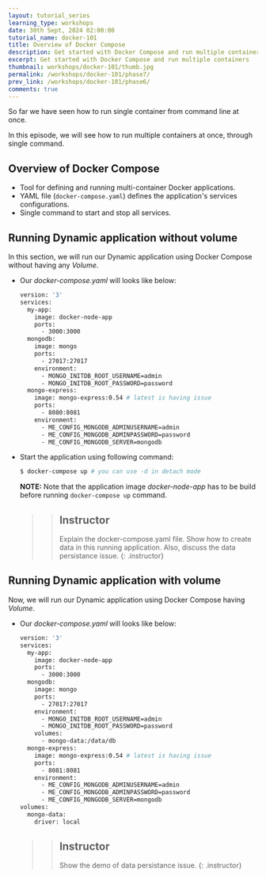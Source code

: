 ```yaml
---
layout: tutorial_series
learning_type: workshops
date: 30th Sept, 2024 02:00:00
tutorial_name: docker-101
title: Overview of Docker Compose
description: Get started with Docker Compose and run multiple containers
excerpt: Get started with Docker Compose and run multiple containers
thumbnail: workshops/docker-101/thumb.jpg
permalink: /workshops/docker-101/phase7/
prev_link: /workshops/docker-101/phase6/
comments: true
---
```


So far we have seen how to run single container from command line at once.

In this episode, we will see how to run multiple containers at once, through single command.

## Overview of Docker Compose

- Tool for defining and running multi-container Docker applications.
- YAML file (`docker-compose.yaml`) defines the application's services configurations.
- Single command to start and stop all services.

## Running Dynamic application without volume

In this section, we will run our Dynamic application using Docker Compose without having any _Volume_.

- Our _docker-compose.yaml_ will looks like below:

  ~~~bash
  version: '3'
  services:
    my-app:
      image: docker-node-app
      ports:
        - 3000:3000
    mongodb:
      image: mongo
      ports:
        - 27017:27017
      environment:
        - MONGO_INITDB_ROOT_USERNAME=admin
        - MONGO_INITDB_ROOT_PASSWORD=password
    mongo-express:
      image: mongo-express:0.54 # latest is having issue
      ports:
        - 8080:8081
      environment:
        - ME_CONFIG_MONGODB_ADMINUSERNAME=admin
        - ME_CONFIG_MONGODB_ADMINPASSWORD=password
        - ME_CONFIG_MONGODB_SERVER=mongodb
  ~~~

- Start the application using following command:

  ~~~bash
  $ docker-compose up # you can use -d in detach mode
  ~~~

  __NOTE:__ Note that the application image _docker-node-app_ has to be build before running `docker-compose up` command.

  >> ## Instructor
  >>
  >> Explain the docker-compose.yaml file. Show how to create data in this running application.
  >> Also, discuss the data persistance issue.
  {: .instructor}

## Running Dynamic application with volume

Now, we will run our Dynamic application using Docker Compose having _Volume_.

- Our _docker-compose.yaml_ will looks like below:

  ~~~bash
  version: '3'
  services:
    my-app:
      image: docker-node-app
      ports:
        - 3000:3000
    mongodb:
      image: mongo
      ports:
        - 27017:27017
      environment:
        - MONGO_INITDB_ROOT_USERNAME=admin
        - MONGO_INITDB_ROOT_PASSWORD=password
      volumes:
        - mongo-data:/data/db
    mongo-express:
      image: mongo-express:0.54 # latest is having issue
      ports:
        - 8081:8081
      environment:
        - ME_CONFIG_MONGODB_ADMINUSERNAME=admin
        - ME_CONFIG_MONGODB_ADMINPASSWORD=password
        - ME_CONFIG_MONGODB_SERVER=mongodb
  volumes:
    mongo-data:
      driver: local
  ~~~

  >> ## Instructor
  >>
  >> Show the demo of data persistance issue.
  {: .instructor}
  